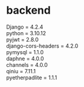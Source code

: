 # backend
Django = 4.2.4 <br/>
python = 3.10.12 <br/>
pyjwt = 2.8.0 <br/>
django-cors-headers = 4.2.0 <br/>
pymysql = 1.1.0 <br/>
daphne = 4.0.0 <br/>
channels = 4.0.0 <br/>
qiniu = 7.11.1 <br/>
pyetherpadlite = 1.1.1

